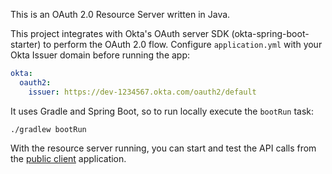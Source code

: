 This is an OAuth 2.0 Resource Server written in Java.

This project integrates with Okta's OAuth server SDK (okta-spring-boot-starter) to perform the OAuth 2.0 flow. Configure `application.yml` with your Okta Issuer domain before running the app:

```yml
okta:
  oauth2:
    issuer: https://dev-1234567.okta.com/oauth2/default
```

It uses Gradle and Spring Boot, so to run locally execute the `bootRun` task:

```shell
./gradlew bootRun
```

With the resource server running, you can start and test the API calls from the [public client](../client) application.
